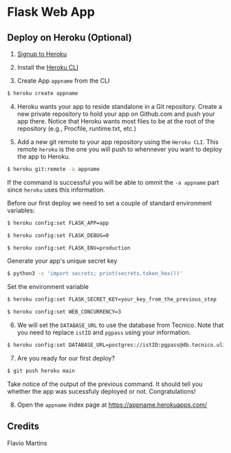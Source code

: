 # Flask Web App

## Deploy on Heroku (Optional)

1. [Signup to Heroku](https://signup.heroku.com/)

2. Install the [Heroku CLI](https://devcenter.heroku.com/articles/heroku-cli#install-the-heroku-cli)

3. Create App `appname` from the CLI

```bash
$ heroku create appname
```

4. Heroku wants your app to reside standalone in a Git repository. Create a new private repository to hold your app on Github.com and push your app there. Notice that Heroku wants most files to be at the root of the repository (e.g., Procfile, runtime.txt, etc.)

5. Add a new git remote to your app repository using the `Heroku CLI`. This remote `heroku` is the one you will push to whennever you want to deploy the app to Heroku.

```bash
$ heroku git:remote -a appname
```

If the command is successful you will be able to ommit the `-a appname` part since `heroku` uses this information.

Before our first deploy we need to set a couple of standard environment variables:
```bash
$ heroku config:set FLASK_APP=app
```

```bash
$ heroku config:set FLASK_DEBUG=0
```

```bash
$ heroku config:set FLASK_ENV=production
```

Generate your app's unique secret key

```bash
$ python3 -c 'import secrets; print(secrets.token_hex())'
```

Set the environment variable

```bash
$ heroku config:set FLASK_SECRET_KEY=your_key_from_the_previous_step
```

```bash
$ heroku config:set WEB_CONCURRENCY=3
```

6. We will set the `DATABASE_URL` to use the database from Tecnico. Note that you need to replace `istID` and `pgpass` using your information.

```bash
$ heroku config:set DATABASE_URL=postgres://istID:pgpass@db.tecnico.ulisboa.pt/istID
```

7. Are you ready for our first deploy?

```bash
$ git push heroku main
```

Take notice of the output of the previous command. It should tell you whether the app was sucessfuly deployed or not. Congratulations!

8. Open the `appname` index page at https://appname.herokuapps.com/

## Credits

Flavio Martins
